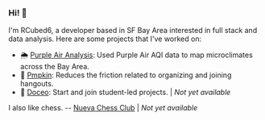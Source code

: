### Hi! 👋

I'm RCubed6, a developer based in SF Bay Area interested in full stack and data analysis. Here are some projects that I've worked on: 

* 🌦 [Purple Air Analysis](https://github.com/RCubed6/purple-air-analysis): Used Purple Air AQI data to map microclimates across the Bay Area.
* 🎃 [Pmpkin](https://pmpkin.app): Reduces the friction related to organizing and joining hangouts. 
* 🚀 [Doceo](https://doceo.teamh): Start and join student-led projects. | *Not yet available*

I also like chess. -- [Nueva Chess Club](https://nuevachess.org) | *Not yet available*